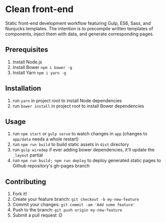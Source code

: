 # Clean front-end
Static front-end development workflow featuring Gulp, ES6, Sass, and Nunjucks templates. The intention is to precompile written templates of components, inject them with data, and generate corresponding pages.

## Prerequisites
1. Install Node.js
2. Install Bower `npm i bower -g`
3. Install Yarn `npm i yarn -g`

## Installation
1. run `yarn` in project root to install Node dependencies
2. run `bower install` in project root to install Bower dependencies

## Usage
1. run `npm start` or `gulp serve` to watch changes in `app` (changes to `app/data` needs a whole restart)
2. run `npm run build` to build static assets in `dist` directory
3. run `gulp wiredep` if ever adding bower dependencies, it'll update the `_layout` partial
4. run `npm run build; npm run deploy` to deploy generated static pages to Github repository's gh-pages branch

## Contributing
1. Fork it!
2. Create your feature branch: `git checkout -b my-new-feature`
3. Commit your changes: `git commit -am 'Add some feature'`
4. Push to the branch: `git push origin my-new-feature`
5. Submit a pull request :D
